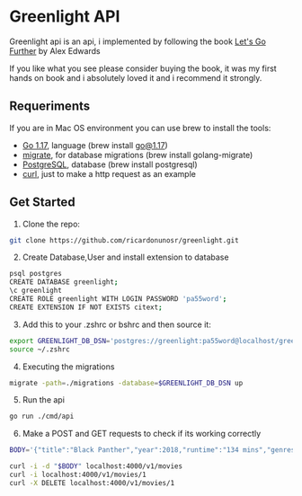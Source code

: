 # Greenlight API

Greenlight api is an api, i implemented by following the book [Let's Go Further](https://lets-go-further.alexedwards.net/) by Alex Edwards

If you like what you see please consider buying the book, it was my first hands on book and i absolutely loved it and i recommend it strongly.

## Requeriments

If you are in Mac OS environment you can use brew to install the tools:

- [Go 1.17](https://go.dev/), language (brew install go@1.17)
- [migrate](https://github.com/golang-migrate/migrate), for database migrations (brew install golang-migrate)
- [PostgreSQL](https://www.postgresql.org/), database (brew install postgresql)
- [curl](https://curl.se/), just to make a http request as an example

## Get Started

1. Clone the repo:

```bash
git clone https://github.com/ricardonunosr/greenlight.git
```

2. Create Database,User and install extension to database

```bash
psql postgres
CREATE DATABASE greenlight;
\c greenlight
CREATE ROLE greenlight WITH LOGIN PASSWORD 'pa55word';
CREATE EXTENSION IF NOT EXISTS citext;
```

3. Add this to your .zshrc or bshrc and then source it:

```bash
export GREENLIGHT_DB_DSN='postgres://greenlight:pa55word@localhost/greenlight?sslmode=disable'
source ~/.zshrc
```

4. Executing the migrations

```bash
migrate -path=./migrations -database=$GREENLIGHT_DB_DSN up
```

5. Run the api

```bash
go run ./cmd/api
```

6. Make a POST and GET requests to check if its working correctly

```bash
BODY='{"title":"Black Panther","year":2018,"runtime":"134 mins","genres":["sci-fi","action","adventure"]}'
```

```bash
curl -i -d "$BODY" localhost:4000/v1/movies
curl -i localhost:4000/v1/movies/1
curl -X DELETE localhost:4000/v1/movies/1
```

